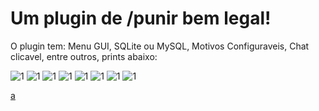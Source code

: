 # Um plugin de /punir bem legal!

O plugin tem: Menu GUI, SQLite ou MySQL, Motivos Configuraveis, Chat clicavel, entre outros, prints abaixo:

<img alt="1" src="https://i.imgur.com/ahLSGK1.png" />
<img alt="1" src="https://i.imgur.com/jkbQEQK.png" />
<img alt="1" src="https://i.imgur.com/0L5i8VR.png" />
<img alt="1" src="https://i.imgur.com/wYYKdTZ.png" />
<img alt="1" src="https://i.imgur.com/UOCbNwq.png" />
<img alt="1" src="https://i.imgur.com/QCabg96.png" />
<img alt="1" src="https://i.imgur.com/AsOBEoI.png" />
<img alt="1" src="https://i.imgur.com/9pEbwTP.png" />

[a](https://github.com/queendeveloperbr/punish-minecraft-plugin/blob/master/src/main/resources/reason.yml)
